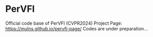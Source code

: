 # PerVFI
Official code base of PerVFI (CVPR2024)
Project Page: https://mulns.github.io/pervfi-page/
Codes are under preparation...
